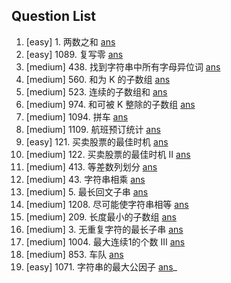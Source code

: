 Question List
----------------------------
1. [easy] 1. 两数之和 [ans](./include/array/two_sum.h) 
2. [easy] 1089. 复写零 [ans](./include/array/duplicate_zeros.h) 
3. [medium] 438. 找到字符串中所有字母异位词 [ans](./include/array/find_anagrams.h)
4. [medium] 560. 和为 K 的子数组 [ans](./include/array/sub_sum_k.h)
5. [medium] 523. 连续的子数组和 [ans](./include/array/cont_subarray_sum.h)
6. [medium] 974. 和可被 K 整除的子数组 [ans](./include/array/sub_sum_divisible.h)
7. [medium] 1094. 拼车 [ans](./include/array/car_pooling.h)
8. [medium] 1109. 航班预订统计 [ans](./include/array/flight_bookings.h)
9. [easy] 121. 买卖股票的最佳时机 [ans](./include/array/best_time_sell_stock.h)
10. [medium] 122. 买卖股票的最佳时机 II [ans](./include/array/best_time_sell_stock_2.h)
11. [medium] 413. 等差数列划分 [ans](./include/array/arith_slices.h) 
12. [medium] 43. 字符串相乘 [ans](./include/str/multiply_str.h)
13. [medium] 5. 最长回文子串 [ans](./include/str/long_palind_sub_str.h)
14. [medium] 1208. 尽可能使字符串相等 [ans](./include/str/get_equal_sub_str.h)
15. [medium] 209. 长度最小的子数组 [ans](./include/array/min_size_sub_array.h)
16. [medium] 3. 无重复字符的最长子串 [ans](./include/str/long_sub_str_wo_repeat.h)
17. [medium] 1004. 最大连续1的个数 III [ans](./include/array/max_con_ones_3.h)
18. [medium] 853. 车队 [ans](./include/sorting/car_fleet.h)
19. [easy] 1071. 字符串的最大公因子 [ans](./include/str/greatest_common_divisor_str.h)_